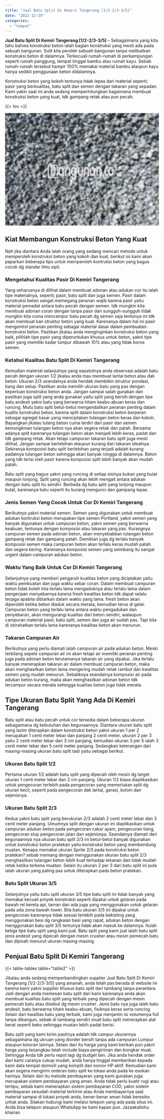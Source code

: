 ```yaml
---
title: "Jual Batu Split Di Kemiri Tangerang [1/2-2/3-3/5]"
date: "2022-12-29"
categories: 
  - "tempat"
---
```


**Jual Batu Split Di Kemiri Tangerang \[1/2-2/3-3/5\]** – Sebagaimana yang kita tahu bahwa konstruksi beton ialah bagian konstruksi yang mesti ada pada sebuah bangunan. Sulit kita peroleh sebuah bangunan tanpa melibatkan konstruksi beton di dalamnya. Terkecuali rumah-rumah di perkampungan seperti rumah panggung, tempat tinggal bambu atau rumah kayu. Sebab rumah-rumah tersebut hampir 100% memakai material bambu ataupun kayu hanya sedikit penggunaan beton didalamnya.

Konstruksi beton yang kokoh tentunya tidak lepas dari material seperti; pasir yang berkualitas, batu split dan semen dengan takaran yang sepadan. Kami yakin saat ini anda sedang memperhitungkan bagaimana membuat konstruksi beton yang kuat, tdk gampang retak atau pun pecah.

{{< toc >}}

![Jual Batu Split Di Kemiri Tangerang [1/2-2/3-3/5]](/images/jual-batu-split-04.png)

## Kiat Membangun Konstruksi Beton Yang Kuat

Nah jika diantara Anda ialah orang yang sedang mencari metode untuk memperoleh konstruksi beton yang kokoh dan kuat, berikut ini kami akan paparkan beberapa tips untuk memperoleh kontruksi beton yang bagus cocok dg standar ilmu sipil.

### Mengetahui Kualitas Pasir Di Kemiri Tangerang

Yang seharusnya di dilihat dalam membuat adonan atau adukan cor itu ialah tipe materialnya, seperti; pasir, batu split dan juga semen. Pasir dalam konstruksi beton sangat memegang peranan wajib karena pasir yaitu material pemadat antara batu pecah dengan semen. tdk mungkin kita membuat adonan coran dengan tanpa pasir dan sungguh-sungguh tidak mungkin kita cuma mencampur batu pecah dg semen saja tentunya ini tdk akan membuat kan struktur beton yang kuat. Karenanya dalam hal ini pasir mengontrol peranan penting sebagai material dasar dalam pembuatan konstruksi beton. Pastikan jikalau anda menginginkan konstruksi beton yang baik, pilihlah tipe pasir yang diperuntukan khusus untuk beton, yakni tipe pasir yang memiliki kadar lumpur dibawah 10% atau yang tidak boros semen.

### Ketahui Kualitas Batu Split Di Kemiri Tangerang

Kemudian material selanjutnya yang sepatutnya anda observasi adalah batu pecah dengan ukuran 1/2 jikalau anda mau membuat lantai beton atau dak beton. Ukuran 2/3 seandainya anda hendak membikin struktur pondasi, tiang dan selup. Pastikan anda memilih ukuran batu yang pas dengan keperluan konstruksi beton anda. Jangan sampai salah gunakan dan pastikan juga split yang anda gunakan yaitu split yang bersih dengan tipe batu andesit yakni batu yang berwarna hitam keabu-abuan keras dan runcing. Mutu batu split betul-betul mengendalikan peranan penting dalam kualits konstruksi beton, karena split dalam konstruksi beton berperan sebagai agregat kasar yang menciptakan tulangan beton keras dan kokoh. Bayangkan jikalau tulang beton cuma terdiri dari pasir dan semen kemungkinan tulangan beton nya akan segera retak dan patah. Bersama adanya split karenanya tulangan beton akan menjadi lebih keras, padat dan tdk gampang retak. Akan tetapi campuran takaran batu split juga mesti dilihat, Jangan sampai berlebihan ataupun kurang dari takaran idealnya. Sekiranya komposisi batu split berlebihan yang terjadi adalah kurang padatnya tulangan beton sehingga akan banyak rongga di dalamnya. Beton yang tdk terisi oleh pasir karena komposisi split lebih banyak akan mudah patah.

Batu split yang bagus yakni yang runcing di setiap sisinya bukan yang bulat maupun lonjong. Split yang runcing akan lebih mengait antara adukan dengan batu split itu sendiri. Berbeda dg batu split yang lonjong maupun bulat, karenanya batu seperti itu kurang mengunci dan gampang lepas.

### Jenis Semen Yang Cocok Untuk Cor Di Kemiri Tangerang

Berikutnya yakni material semen. Semen yang digunakan untuk membuat adukan kontruksi beton merupakan tipe semen Portland, yakni semen yang banyak digunakan untuk campuran beton, yakni semen yang berwarna keabuan, tentunya dengan komposisi atau takaran yang pas. Kurangnya campuran semen pada adonan beton, akan menyebabkan tulangan beton gampang retak dan gampang patah. Demikian juga dg terlalu banyak komposisi semen maka campuran beton akan terlalu keras mudah patah dan segera kering. Karenanya komposisi semen yang seimbang itu sangat urgent dalam campuran adukan beton.

### Waktu Yang Baik Untuk Cor Di Kemiri Tangerang

Selanjutnya yang memberi pengaruh kualitas beton yang diciptakan yaitu waktu pembuatan dan juga waktu sebar coran. Dalam membuat campuran beton tidak boleh kita terlalu lama mengaduknya atau terlalu lama dalam pengerjaan menyebarnya karena fresh kwalitas beton tdk dapat selalu terjaga apabila dibiarkan dalam waktu yang lama. fresh beton akan diperoleh ketika beton diaduk secara merata, kemudian terus di gelar. Campuran beton yang terlalu lama antara waktu pengadukan dan penyebaran, akan mengurangi kualitas dari beton sendiri, walaupun campuran material pasir, batu split, semen dan juga air sudah pas. Tapi bila di istirahatkan terlalu lama karenanya kwalitas beton akan menurun.

### Takaran Campuran Air

Berikutnya yang perlu diamati ialah campuran air pada adukan beton. Meski terbilang sepele campuran air ini akan tetapi air memiliki peranan penting juga pada adonan beton terutamanya takaran air yang dipakai. Jika terlalu banyak menerapkan takaran air dalam membuat campuran beton, maka akan menghasilkan beton lama mengering mudah retak rambut dan kwalitas semen yang mudah menurun. Sebaliknya seandainya komposisi air pada adukan beton kurang, maka akan menghasilkan adonan beton tdk tercampur secara merata sehingga kualitas beton juga tidak merata.

## Tipe Ukuran Batu Split Yang Ada Di Kemiri Tangerang

Batu split atau batu pecah untuk cor tersedia dalam beberapa ukuran sebagaimana dg kebutuhan dan kegunaannya. Diantara ukuran batu split yang lazim diterapkan dalam konstruksi beton yakni ukuran 1 per 2 merupakan 1 centi meter lebar dan panjang 2 centi meter, ukuran 2 per 3 yaitu 2 centi meter lebar dan 3 cm panjang, kemudian ukuran 3 per 5 ialah 3 centi meter lebar dan 5 centi meter panjang. Sedangkan keterangan dari masing-masing ukuran batu split tadi yaitu sebagai berikut.

### Ukuran Batu Split 1/2

Pertama ukuran 1/2 adalah batu split yang dipecah oleh mesin dg target ukuran 1 centi meter lebar dan 2 cm panjang. Ukuran 1/2 biasa diaplikasikan untuk pengecoran terlebih pada pengecoran yang memerlukan split dg ukuran kecil, seperti pada pengecoran dak lantai, garasi, kolom dan sejenisnya.

### Ukuran Batu Split 2/3

Kedua yakni batu split yang berukuran 2/3 adalah 2 centi meter lebar dan 3 centi meter panjang. Umumnya split dengan ukuran ini diaplikasikan untuk campuran adukan beton pada pengecoran cakar ayam, pengecoran tiang, pengecoran slup pengecoran jalan dan sejenisnya. Seandainya diamati dari kegunaannya nya ukuran batu split 2/3 ini betul-betul banyak digunakan untuk konstruksi beton pratekan yaitu konstruksi beton yang membendung muatan. Kenapa memakai ukuran Sprite 2/3 pada konstruksi beton pratekan? sebab memang dengan menggunakan ukuran batu split 2/3 menghasilkan tulangan beton lebih kuat terhadap tekanan dan tidak mudah retak ketika terkena muatan. Selain itu ukuran 2 per 3 dari batu split ini pula ialah ukuran yang paling pas untuk diterapkan pada beton pratekan.

### Batu Split Ukuran 3/5

Selanjutnya yaitu batu split ukuran 3/5 tipe batu split ini tidak banyak yang memakai kecuali proyek konstruksi seperti dipakai untuk gelaran pada bawah rel kereta api, taman dan ada juga yang menggunakan untuk gelaran pada ada zona bawah tower. Bila batu ukuran 3/5 ini dipakai untuk pengecoran karenanya tidak sesuai terlebih pada bekisting yang menggunakan besi dg rangkaian besi yang rapat, adukan beton dengan menggunakan batu split 3/5 tentunya tidak akan masuk ke dalamnya. Itulah ketiga tipe batu split yang kami jual. Batu split yang kami jual ialah batu split jenis andesit yang dipecah dengan mesin crusher atau mesin pemecah batu dan dipisah menurut ukuran masing-masing.

## Penjual Batu Split Di Kemiri Tangerang

{{< table-tables table="table2" >}}

Jikalau anda sedang memperbandingkan supplier Jual Batu Split Di Kemiri Tangerang \[1/2-2/3-3/5\] yang amanah, anda telah pas berada di website ini karena kami yakni supplier khusus batu split dari tambang tanpa perantara. Jadi dengan anda memesan batu split dari kami karenanya anda akan membuat kualitas batu split yang terbaik yang dipecah dengan mesin pemecah batu atau disebut dg mesin crusher. Jenis batu nya juga ialah batu andesit, batu berwarna hitam keabu-abuan, fisiknya keras serta runcing. Selain dari kwalitas batu yang terbaik, kami juga menjamin isi volumenya full tanpa dibangun, sebab di tambang sendiri muat batu split menerapkan alat berat seperti beko sehingga muatan lebih padat berisi.

Batu split yang kami kirim pastinya adalah tdk campur ukurannya sebagaimana dg ukruan yang diorder bersih tanpa ada campuran Lumpur ataupun kotoran lainnya. Selain dari itu harga yang kami berikan pun yakni harga yang terjangkau telah include biaya pengiriman dan bongkar muat. Sehingga Anda tdk perlu repot lagi dg budget lain. Jika anda hendak order dari kami caranya cukup mudah, anda hanya tinggal memberikan kepada kami data tempat domisili yang komplit dan nomor HP aktif. Kemudian kami akan segera mengirim orderan batu split ke lokasi anda pada ke esokan harinya. Selain dari itu metode pembayaran yang kami gunakan juga merupakan sistem pembayaran yang aman. Anda tidak perlu kuatir rugi atau tertipu, sebab kami menerapkan sistem pembayaran COD, yakni sistem pembayaran sesudah material terkirim atau Anda membayarnya saat material sampai di lokasi proyek anda, benar-benar aman tidak beresiko untuk anda. Silakan hubungi kami melalui telepon yang ada pada situs ini. Anda bisa telepon ataupun WhatsApp ke kami kapan pun. Jazaakallohu khairan
